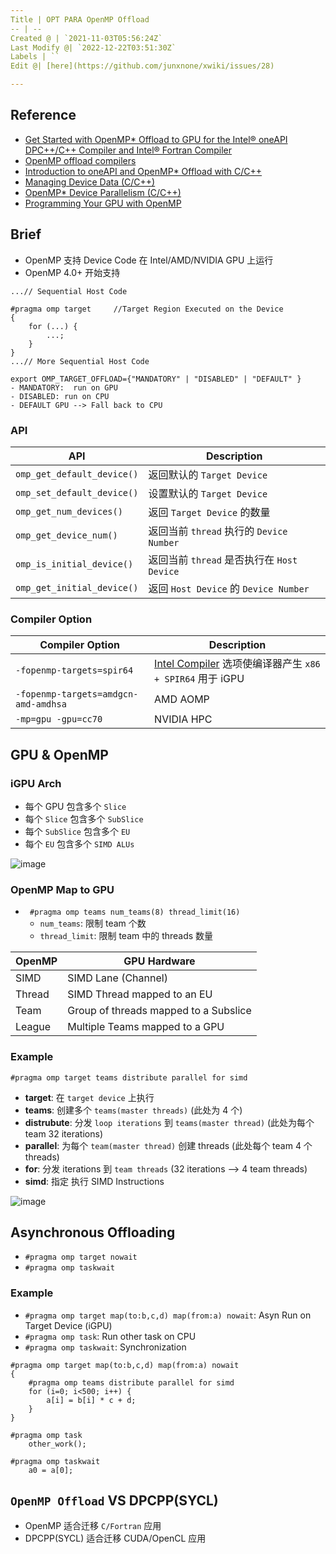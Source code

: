 ```yaml
---
Title | OPT PARA OpenMP Offload
-- | --
Created @ | `2021-11-03T05:56:24Z`
Last Modify @| `2022-12-22T03:51:30Z`
Labels | ``
Edit @| [here](https://github.com/junxnone/xwiki/issues/28)

---
```

## Reference

- [Get Started with OpenMP* Offload to GPU for the Intel® oneAPI DPC++/C++ Compiler and Intel® Fortran Compiler](https://www.intel.com/content/www/us/en/develop/documentation/get-started-with-cpp-fortran-compiler-openmp/top.html)
- [OpenMP offload compilers](https://github.com/ye-luo/openmp-target/wiki/OpenMP-offload-compilers)
- [Introduction to oneAPI and OpenMP* Offload with C/C++](https://github.com/oneapi-src/oneAPI-samples/blob/master/DirectProgramming/C%2B%2B/Jupyter/OpenMP-offload-training/intro/intro.ipynb)
- [Managing Device Data (C/C++)](https://github.com/oneapi-src/oneAPI-samples/blob/master/DirectProgramming/C%2B%2B/Jupyter/OpenMP-offload-training/datatransfer/datatransfer.ipynb)
- [OpenMP* Device Parallelism (C/C++)](https://github.com/oneapi-src/oneAPI-samples/blob/master/DirectProgramming/C%2B%2B/Jupyter/OpenMP-offload-training/parallelism/parallelism.ipynb)
- [Programming Your GPU with OpenMP](https://github.com/UoB-HPC/openmp-tutorial/blob/master/omp_GPGPU_prog_SC21.pdf)


## Brief
- OpenMP 支持 Device Code 在 Intel/AMD/NVIDIA GPU 上运行
- OpenMP 4.0+ 开始支持


```
...// Sequential Host Code

#pragma omp target     //Target Region Executed on the Device
{
    for (...) {
        ...;
    }
}
...// More Sequential Host Code
```

```
export OMP_TARGET_OFFLOAD={"MANDATORY" | "DISABLED" | "DEFAULT" }
- MANDATORY:  run on GPU
- DISABLED: run on CPU
- DEFAULT GPU --> Fall back to CPU
```

### API

API | Description
-- | --
`omp_get_default_device()` | 返回默认的 `Target Device`
`omp_set_default_device()` | 设置默认的 `Target Device`
`omp_get_num_devices()` | 返回 `Target Device` 的数量
`omp_get_device_num()` | 返回当前 `thread` 执行的 `Device Number`
`omp_is_initial_device()` | 返回当前 `thread` 是否执行在 `Host Device`
`omp_get_initial_device()` | 返回 `Host Device` 的 `Device Number`


###  Compiler Option

Compiler Option | Description
-- | --
`-fopenmp-targets=spir64` | [Intel Compiler](/Intel_Compiler) 选项使编译器产生 `x86 + SPIR64` 用于 iGPU
`-fopenmp-targets=amdgcn-amd-amdhsa` | AMD AOMP
`-mp=gpu -gpu=cc70` | NVIDIA HPC


## GPU & OpenMP



### iGPU Arch
- 每个 GPU 包含多个 `Slice`
- 每个 `Slice` 包含多个 `SubSlice`
- 每个 `SubSlice` 包含多个 `EU`
- 每个 `EU` 包含多个 `SIMD ALUs`

![image](https://user-images.githubusercontent.com/2216970/140691673-3961eabe-ea6a-4069-ba64-5d9b9214d6e9.png)

### OpenMP Map to GPU
- ` #pragma omp teams num_teams(8) thread_limit(16)`
  - `num_teams`: 限制 team 个数 
  - `thread_limit`: 限制 team 中的 threads 数量

OpenMP | GPU Hardware
-- | --
SIMD | SIMD Lane (Channel)
Thread | SIMD Thread mapped to an EU
Team | Group of threads mapped to a Subslice
League | Multiple Teams mapped to a GPU




### Example

```
#pragma omp target teams distribute parallel for simd
```

- **target**: 在 `target device` 上执行
- **teams**: 创建多个 `teams(master threads)` (此处为 4 个)
- **distrubute**: 分发 `loop iterations` 到 `teams(master thread)` (此处为每个team 32 iterations)
- **parallel**: 为每个 `team(master thread)` 创建 threads (此处每个 team 4 个 threads)
- **for**: 分发 iterations 到 `team threads` (32 iterations --> 4 team threads)
- **simd**:  指定 执行 SIMD Instructions


![image](https://user-images.githubusercontent.com/2216970/140693287-594cfec5-e422-4920-a224-b3f9ad199c00.png)


## Asynchronous Offloading
- `#pragma omp target nowait` 
- `#pragma omp taskwait`


### Example
- `#pragma omp target map(to:b,c,d) map(from:a) nowait`: Asyn Run on Target Device (iGPU)
- `#pragma omp task`: Run other task on CPU
- `#pragma omp taskwait`: Synchronization

```
#pragma omp target map(to:b,c,d) map(from:a) nowait
{
    #pragma omp teams distribute parallel for simd
    for (i=0; i<500; i++) {
        a[i] = b[i] * c + d;
    }
}

#pragma omp task
    other_work();

#pragma omp taskwait
    a0 = a[0];
```


## `OpenMP Offload` VS DPCPP(SYCL)
- OpenMP 适合迁移 `C/Fortran` 应用
- DPCPP(SYCL) 适合迁移 CUDA/OpenCL 应用
